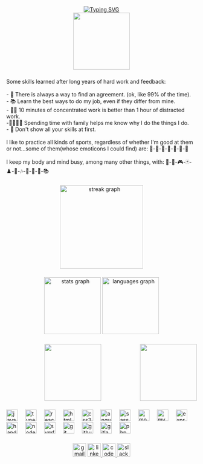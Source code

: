 <div align="center">
<a href="https://git.io/typing-svg"><img src="https://readme-typing-svg.demolab.com?font=Fira+Code&duration=3000&pause=4000&color=F78D3B&center=true&width=435&lines=Welcome!+Now+you+are+part+of+this;How+vexingly+quick+daft+zebras+jump" alt="Typing SVG" /></a>
</div>

<div align="center">
  <img height="150" src="https://accedemaps.com/wp-content/uploads/sites/14/2019/09/Computer-fire.gif"/>
</div>

###


<p align="left">Some skills learned after long years of hard work and feedback:<br><br>- 🤝 There is always a way to find an agreement. (ok, like 99% of the time).               <br>- 📚 Learn the best ways to do my job, even if they differ from mine. <br>- 🧑‍💻 10 minutes of concentrated work is better than 1 hour of distracted work.<br>-👨‍👩‍👦‍👦  Spending time with family helps me know why I do the things I do.<br>- 🦸 Don't show all your skills at first.<br><br>I like to practice all kinds of sports, regardless of whether I'm good at them or not...some of them(whose emoticons I could find) are: 🥊-🥋-🏀-🏐-🏓-🎿-🎳<br><br>I keep my body and mind busy, among many other things, with: 🎯-🎲-🎮-🃏-♟️-🎨-🎶-🎸-🎹-🎥-📚</p>

###

<div align="center">
  <img src="https://streak-stats.demolab.com?user=georgekutsia&locale=en&mode=daily&theme=dark&hide_border=false&border_radius=5&order=3" height="220" alt="streak graph"  />
</div>

###

<div align="center">
  <img src="https://github-readme-stats.vercel.app/api?username=georgekutsia&hide_title=false&hide_rank=false&show_icons=false&include_all_commits=true&count_private=true&disable_animations=false&theme=dracula&locale=en&hide_border=false" height="150" alt="stats graph"  />
  <img src="https://github-readme-stats.vercel.app/api/top-langs?username=georgekutsia&locale=en&hide_title=false&layout=compact&card_width=320&langs_count=5&theme=dracula&hide_border=false" height="150" alt="languages graph"  />
</div>

###

<img align="right" height="150" src="https://i.imgur.com/50NA7vr.gif"  />

###
<div align="center">
  <img height="150" src="[https://giphy.com/gifs/guavajuice-im-on-fire-getting-an-idea-me-when-i-get-cmTIdwZ9p5JtEcUxp2](https://media2.giphy.com/media/v1.Y2lkPTc5MGI3NjExYTcwdDRpcDMzeWJwZ203M2pyanpvOWRlc21xdzUyam1ic2l2cHdybCZlcD12MV9pbnRlcm5hbF9naWZfYnlfaWQmY3Q9Zw/cmTIdwZ9p5JtEcUxp2/giphy.gif)"/>
</div>

###

<div align="left">
  <img src="https://cdn.jsdelivr.net/gh/devicons/devicon/icons/javascript/javascript-original.svg" height="30" alt="javascript logo"  />
  <img width="12" />
  <img src="https://cdn.jsdelivr.net/gh/devicons/devicon/icons/typescript/typescript-original.svg" height="30" alt="typescript logo"  />
  <img width="12" />
  <img src="https://cdn.jsdelivr.net/gh/devicons/devicon/icons/react/react-original.svg" height="30" alt="react logo"  />
  <img width="12" />
  <img src="https://cdn.jsdelivr.net/gh/devicons/devicon/icons/html5/html5-original.svg" height="30" alt="html5 logo"  />
  <img width="12" />
  <img src="https://cdn.jsdelivr.net/gh/devicons/devicon/icons/css3/css3-original.svg" height="30" alt="css3 logo"  />
  <img width="12" />
  <img src="https://cdn.jsdelivr.net/gh/devicons/devicon/icons/angularjs/angularjs-original.svg" height="30" alt="angularjs logo"  />
  <img width="12" />
  <img src="https://cdn.jsdelivr.net/gh/devicons/devicon/icons/sass/sass-original.svg" height="30" alt="sass logo"  />
  <img width="12" />
  <img src="https://cdn.jsdelivr.net/gh/devicons/devicon/icons/mongodb/mongodb-original.svg" height="30" alt="mongodb logo"  />
  <img width="12" />
  <img src="https://cdn.jsdelivr.net/gh/devicons/devicon/icons/mysql/mysql-original.svg" height="30" alt="mysql logo"  />
  <img width="12" />
  <img src="https://cdn.jsdelivr.net/gh/devicons/devicon/icons/express/express-original.svg" height="30" alt="express logo"  />
  <img width="12" />
  <img src="https://cdn.jsdelivr.net/gh/devicons/devicon/icons/handlebars/handlebars-original.svg" height="30" alt="handlebars logo"  />
  <img width="12" />
  <img src="https://cdn.jsdelivr.net/gh/devicons/devicon/icons/nodejs/nodejs-original.svg" height="30" alt="nodejs logo"  />
  <img width="12" />
  <img src="https://cdn.jsdelivr.net/gh/devicons/devicon/icons/symfony/symfony-original.svg" height="30" alt="symfony logo"  />
  <img width="12" />
  <img src="https://cdn.jsdelivr.net/gh/devicons/devicon/icons/git/git-original.svg" height="30" alt="git logo"  />
  <img width="12" />
  <img src="https://cdn.jsdelivr.net/gh/devicons/devicon/icons/github/github-original.svg" height="30" alt="github logo"  />
  <img width="12" />
  <img src="https://cdn.jsdelivr.net/gh/devicons/devicon/icons/gitlab/gitlab-original.svg" height="30" alt="gitlab logo"  />
  <img width="12" />
  <img src="https://cdn.jsdelivr.net/gh/devicons/devicon/icons/php/php-original.svg" height="30" alt="php logo"  />
</div>

###

<div align="center">
  <img src="https://img.shields.io/static/v1?message=Gmail&logo=gmail&label=&color=D14836&logoColor=white&labelColor=&style=for-the-badge" height="35" alt="gmail logo"  />
  <a href="https://www.linkedin.com/in/george-kutsia-andguladze-570a5bb6/" target="_blank">
    <img src="https://img.shields.io/static/v1?message=LinkedIn&logo=linkedin&label=&color=0077B5&logoColor=white&labelColor=&style=for-the-badge" height="35" alt="linkedin logo"  />
  </a>
  <a href="https://codepen.io/Paithan" target="_blank">
    <img src="https://img.shields.io/static/v1?message=Codepen&logo=codepen&label=&color=000000&logoColor=white&labelColor=&style=for-the-badge" height="35" alt="codepen logo"  />
  </a>
  <img src="https://img.shields.io/static/v1?message=Slack&logo=slack&label=&color=4A154B&logoColor=white&labelColor=&style=for-the-badge" height="35" alt="slack logo"  />
</div>

###

<br clear="both">



###

